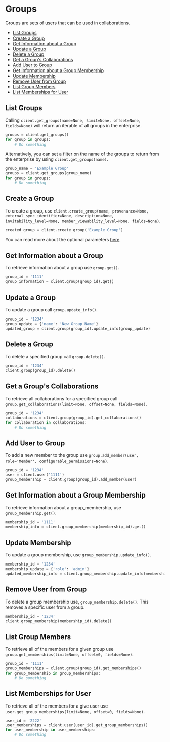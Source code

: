 Groups
======
Groups are sets of users that can be used in collaborations.

<!-- START doctoc generated TOC please keep comment here to allow auto update -->
<!-- DON'T EDIT THIS SECTION, INSTEAD RE-RUN doctoc TO UPDATE -->


- [List Groups](#list-groups)
- [Create a Group](#create-a-group)
- [Get Information about a Group](#get-information-about-a-group)
- [Update a Group](#update-a-group)
- [Delete a Group](#delete-a-group)
- [Get a Group's Collaborations](#get-a-groups-collaborations)
- [Add User to Group](#add-user-to-group)
- [Get Information about a Group Membership](#get-information-about-a-group-membership)
- [Update Membership](#update-membership)
- [Remove User from Group](#remove-user-from-group)
- [List Group Members](#list-group-members)
- [List Memberships for User](#list-memberships-for-user)

<!-- END doctoc generated TOC please keep comment here to allow auto update -->

List Groups
-----------

Calling `client.get_groups(name=None, limit=None, offset=None, fields=None)` will return an iterable of all groups in the enterprise.

```python
groups = client.get_groups()
for group in groups:
    # Do something
```

Alternatively, you can set a filter on the name of the groups to return from the enterprise by using `client.get_groups(name)`.

```python
group_name = 'Example Group'
groups = client.get_groups(group_name)
for group in groups:
    # Do something
```

Create a Group
--------------

To create a group, use `client.create_group(name, provenance=None, external_sync_identifier=None, description=None, invitability_level=None, member_viewability_level=None, fields=None)`.

```python
created_group = client.create_group('Example Group')
```

You can read more about the optional parameters [here](https://developer.box.com/v2.0/reference#create-a-group)

Get Information about a Group
-----------------------------

To retrieve information about a group use `group.get()`.

```python
group_id = '1111'
group_information = client.group(group_id).get()
```

Update a Group
--------------

To update a group call `group.update_info()`.

```python
group_id = '1234'
group_update = {'name': 'New Group Name'}
updated_group = client.group(group_id).update_info(group_update)
```

Delete a Group
--------------

To delete a specified group call `group.delete()`.

```python
group_id = '1234'
client.group(group_id).delete()
```

Get a Group's Collaborations
----------------------------

To retrieve all collaborations for a specified group call `group.get_collaborations(limit=None, offset=None, fields=None)`.

```python
group_id = '1234'
collaborations = client.group(group_id).get_collaborations()
for collaboration in collaborations:
    # Do something
```

Add User to Group
-----------------

To add a new member to the group use `group.add_member(user, role='Member', configurable_permissions=None)`.

```python
group_id = '1234'
user = client.user('1111')
group_membership = client.group(group_id).add_member(user)
```

Get Information about a Group Membership
----------------------------------------

To retrieve information about a group_membership, use `group_membership.get()`.

```python
membership_id = '1111'
membership_info = client.group_membership(membership_id).get()
```

Update Membership
-----------------

To update a group membership, use `group_membership.update_info()`.

```python
membership_id = '1234'
membership_update = {'role': 'admin'}
updated_membership_info = client.group_membership.update_info(membership_update)
```

Remove User from Group
----------------------

To delete a group membership use, `group_membership.delete()`. This removes a specific user from a group.

```python
membership_id = '1234'
client.group_membership(membership_id).delete() 
```

List Group Members
------------------

To retrieve all of the members for a given group use `group.get_memberships(limit=None, offset=0, fields=None)`.

```python
group_id = '1111'
group_memberships = client.group(group_id).get_memberships()
for group_membership in group_memberships:
    # Do something
```

List Memberships for User
-------------------------

To retrieve all of the members for a give user use `user.get_group_memberships(limit=None, offset=0, fields=None)`.

```python
user_id = '2222'
user_memberships = client.user(user_id).get_group_memberships()
for user_membership in user_memberships:
    # Do something
```
